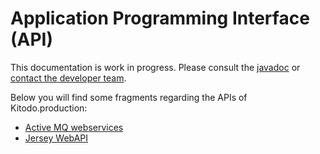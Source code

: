 # Application Programming Interface (API)

This documentation is work in progress. Please consult the [javadoc](../javadoc/README.md) or [contact the developer team](https://maillist.slub-dresden.de/cgi-bin/mailman/listinfo/kitodo-developer).

Below you will find some fragments regarding the APIs of Kitodo.production:

* [Active MQ webservices](activemq_jms_api.md)
* [Jersey WebAPI](jersey_jaxrs_api.md)
